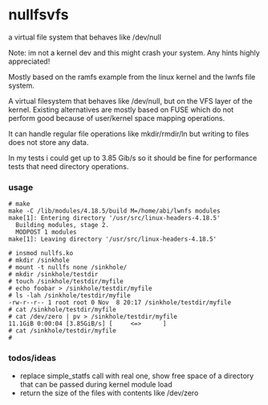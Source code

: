 # nullfsvfs
a virtual file system that behaves like /dev/null

Note: im not a kernel dev and this might crash your system.  Any hints highly
appreciated!

Mostly based on the ramfs example from the linux kernel and the lwnfs file
system.

A virtual filesystem that behaves like /dev/null, but on the VFS layer of the
kernel. Existing alternatives are mostly based on FUSE which do not perform
good because of user/kernel space mapping operations.

It can handle regular file operations like mkdir/rmdir/ln but writing to files
does not store any data.

In my tests i could get up to 3.85 Gib/s so it should be fine for performance
tests that need directory operations.

### usage
```
# make
make -C /lib/modules/4.18.5/build M=/home/abi/lwnfs modules
make[1]: Entering directory '/usr/src/linux-headers-4.18.5'
  Building modules, stage 2.
  MODPOST 1 modules
make[1]: Leaving directory '/usr/src/linux-headers-4.18.5'

# insmod nullfs.ko 
# mkdir /sinkhole
# mount -t nullfs none /sinkhole/
# mkdir /sinkhole/testdir
# touch /sinkhole/testdir/myfile
# echo foobar > /sinkhole/testdir/myfile
# ls -lah /sinkhole/testdir/myfile
-rw-r--r-- 1 root root 0 Nov  8 20:17 /sinkhole/testdir/myfile
# cat /sinkhole/testdir/myfile
# cat /dev/zero | pv > /sinkhole/testdir/myfile
11.1GiB 0:00:04 [3.85GiB/s] [     <=>      ] 
# cat /sinkhole/testdir/myfile
# 
```

### todos/ideas

* replace simple_statfs call with real one, show free space of a directory that
  can be passed during kernel module load
* return the size of the files with contents like /dev/zero

